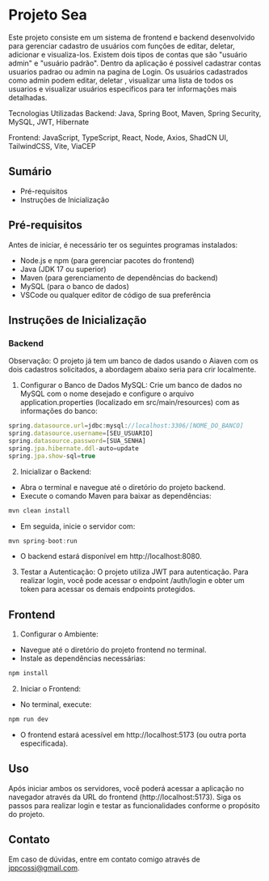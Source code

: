 # Projeto Sea

Este projeto consiste em um sistema de frontend e backend desenvolvido para gerenciar cadastro de usuários com funções de editar, deletar, adicionar e visualiza-los. Existem dois tipos de contas que são "usuário admin" e "usuário padrão". Dentro da aplicação é possivel cadastrar contas usuarios padrao ou admin na pagina de Login. Os usuários cadastrados como admin podem editar, deletar , visualizar uma lista de todos os usuarios e visualizar usuários especificos para ter informações mais detalhadas.

Tecnologias Utilizadas
Backend: Java, Spring Boot, Maven, Spring Security, MySQL, JWT, Hibernate


Frontend: JavaScript, TypeScript, React, Node, Axios, ShadCN UI, TailwindCSS, Vite, ViaCEP

## Sumário
- Pré-requisitos
- Instruções de Inicialização

## Pré-requisitos
Antes de iniciar, é necessário ter os seguintes programas instalados:

- Node.js e npm (para gerenciar pacotes do frontend)
- Java (JDK 17 ou superior)
- Maven (para gerenciamento de dependências do backend)
- MySQL (para o banco de dados)
- VSCode ou qualquer editor de código de sua preferência


## Instruções de Inicialização
### Backend
Observação: O projeto já tem um banco de dados usando o Aiaven com os dois cadastros solicitados, a abordagem abaixo seria para crir localmente. 
1. Configurar o Banco de Dados MySQL:
Crie um banco de dados no MySQL com o nome desejado e configure o arquivo application.properties (localizado em src/main/resources) com as informações do banco:
```js
spring.datasource.url=jdbc:mysql://localhost:3306/[NOME_DO_BANCO]
spring.datasource.username=[SEU_USUARIO]
spring.datasource.password=[SUA_SENHA]
spring.jpa.hibernate.ddl-auto=update
spring.jpa.show-sql=true
```
2. Inicializar o Backend:

- Abra o terminal e navegue até o diretório do projeto backend.
- Execute o comando Maven para baixar as dependências:
```js
mvn clean install
```
- Em seguida, inicie o servidor com:
```js
mvn spring-boot:run
```
- O backend estará disponível em http://localhost:8080.
3. Testar a Autenticação:
  O projeto utiliza JWT para autenticação. Para realizar login, você pode acessar o endpoint /auth/login e obter um token para acessar os demais endpoints protegidos.


## Frontend
1. Configurar o Ambiente:

- Navegue até o diretório do projeto frontend no terminal.
- Instale as dependências necessárias:
```js
npm install
```
2. Iniciar o Frontend:

- No terminal, execute:
```js
npm run dev
```
- O frontend estará acessível em http://localhost:5173 (ou outra porta especificada).

## Uso
Após iniciar ambos os servidores, você poderá acessar a aplicação no navegador através da URL do frontend (http://localhost:5173). Siga os passos para realizar login e testar as funcionalidades conforme o propósito do projeto.

## Contato
Em caso de dúvidas, entre em contato comigo através de jppcossi@gmail.com.
